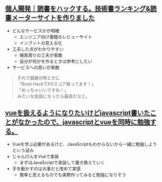## [個人開発｜読書をハックする。技術書ランキング&読書メーターサイトを作りました](https://qiita.com/mtitg/items/420c357168fb9db44b4d)
- どんなサービスかが明確
  - エンジニア向け書籍のレビューサイト
  - インプットの見える化
- 工夫した点がわかりやすい
  - 検索周りの工夫が素敵
  - 自分が何かを作るときは参考にしたい
- サービスへの思いが素敵
> それで面接の時とかに  
> 「Book HackでXXスコア取ってます！」  
> 「めっちゃいいですね！」  
> みたいな会話になったら最高だなと。

## [vueを扱えるようになりたいけどjavascript書いたことがなかったので、javascriptとvueを同時に勉強する。](https://qiita.com/Mitsuzara/items/039cb367c4de7683d2d0)
- Vueを学ぶ必要があるけど、JavaScriptもわからないから一緒に勉強しようという試み
- じゃんけんをVueで実装
  - まずはJavaScriptで実装して置き換えていく
- 手を動かすのは大事だと改めて実感
  - 簡単と思えるものでも実際作ってみると勉強になりそう
